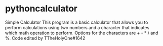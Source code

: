 # pythoncalculator
Simple Calculator
This program is a basic calculator that allows you to perform calculations using two numbers and a character that indicates which math operation to perform. 
Options for the characters are + - * / and %.
Code edited by TTheHolyOne#1642
